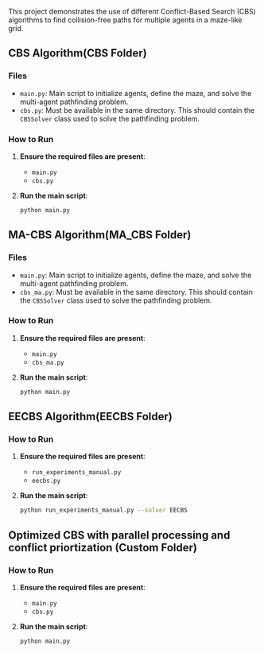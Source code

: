 This project demonstrates the use of different Conflict-Based Search (CBS) algorithms to find collision-free paths for multiple agents in a maze-like grid.

## CBS Algorithm(CBS Folder)


### Files

- `main.py`: Main script to initialize agents, define the maze, and solve the multi-agent pathfinding problem.
- `cbs.py`: Must be available in the same directory. This should contain the `CBSSolver` class used to solve the pathfinding problem.

### How to Run

1. **Ensure the required files are present**:
    - `main.py`
    - `cbs.py` 

2. **Run the main script**:
    ```bash
    python main.py
    ```
## MA-CBS Algorithm(MA_CBS Folder)   

### Files

- `main.py`: Main script to initialize agents, define the maze, and solve the multi-agent pathfinding problem.
- `cbs_ma.py`: Must be available in the same directory. This should contain the `CBSSolver` class used to solve the pathfinding problem.

### How to Run

1. **Ensure the required files are present**:
    - `main.py`
    - `cbs_ma.py` 

2. **Run the main script**:
    ```bash
    python main.py
    ```

## EECBS Algorithm(EECBS Folder)

### How to Run

1. **Ensure the required files are present**:
    - `run_experiments_manual.py`
    - `eecbs.py` 

2. **Run the main script**:
    ```bash
    python run_experiments_manual.py --solver EECBS
    ```

## Optimized CBS with parallel processing and conflict priortization (Custom Folder)

### How to Run

1. **Ensure the required files are present**:
    - `main.py`
    - `cbs.py` 

2. **Run the main script**:
    ```bash
    python main.py
    ```





